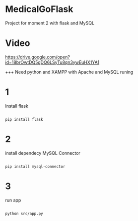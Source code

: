 # MedicalGoFlask
Project for moment 2 with flask and MySQL

# Video

https://drive.google.com/open?id=18brOwtDQ5gDQ6LSyTu8qn3ywEuHX1YA1

+++ Need python and XAMPP with Apache and MySQL runing 

# 1

Install flask

~~~

pip install flask

~~~

# 2

install dependecy MySQL Connector

~~~

pip install mysql-connector

~~~

# 3

run app

~~~

python src/app.py

~~~